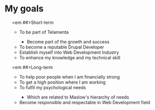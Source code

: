 # My goals
<ul>

  <em ##>Short-term</em>
    <ul>
      <li>To be part of Telamenta </li>
        <ul>
            <li>Become part of the growth and success </li>
        </ul>
      <li> To become a reputable Drupal Developer</li>
      <li>Establish myself into Web Development Industry </li>
      <li>To enhance my knowledge and my technical skill</li>
    </ul>

   <em ##>Long-term</em>
    <ul>
      <li>To help poor people when I am financially strong</li>
      <li>To get a high position where I am working</li>
      <li>To fulfil my psychological needs</li>
        <ul>
          <li>Which are related to Maslow's hierarchy of needs</li>
        </ul>
      <li>Become responsible and respectable in Web Development field</li>
    </ul>
</ul>
